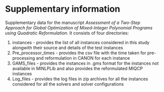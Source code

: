 # Supplementary information
Supplementary data for the manuscript _Assessment of a Two-Step Approach for Global Optimization of Mixed-Integer Polynomial Programs using Quadratic Reformulation_.
It consists of four directories:
1. instances - provides the list of all instances considered in this study alongwith their source and details of the test instances
2. Pre_processor_times - provides the csv file with the time taken for pre-processing and reformulation in CANON for each instance
3. GAMS_files - provides the instances in .gms format for the instances not available in MINLPLib and also provides the reformulated MIQCP instances
4. Log_files - provides the log files in zip archives for all the instances considered for all the solvers and solver configurations
